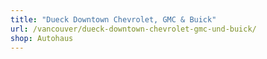 ```yaml
---
title: "Dueck Downtown Chevrolet, GMC & Buick"
url: /vancouver/dueck-downtown-chevrolet-gmc-und-buick/
shop: Autohaus
---
```

